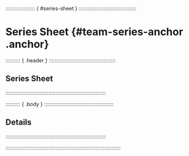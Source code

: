 :::::::::::::::::::: { #series-sheet } :::::::::::::::::::::::::::::::::::::::
# Series Sheet {#team-series-anchor .anchor}

:::::::::: { .header } :::::::::::::::::::::::::::::::::::::::::::::
## Series Sheet

::::::::::::::::::::::::::::::::::::::::::::::::::::::::::::::::::::

:::::::::: { .body } :::::::::::::::::::::::::::::::::::::::::::::::
## Details

::::::::::::::::::::::::::::::::::::::::::::::::::::::::::::::::::::


::::::::::::::::::::::::::::::::::::::::::::::::::::::::::::::::::::::::::::::

